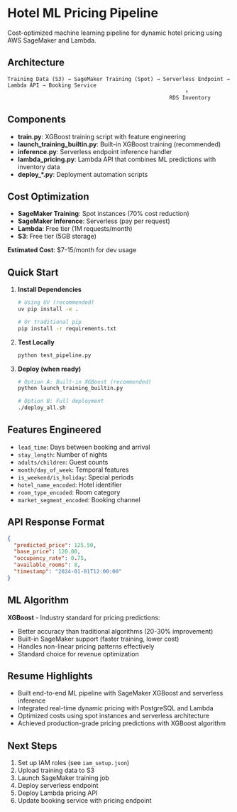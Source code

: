 # Hotel ML Pricing Pipeline

Cost-optimized machine learning pipeline for dynamic hotel pricing using AWS SageMaker and Lambda.

## Architecture

```
Training Data (S3) → SageMaker Training (Spot) → Serverless Endpoint → Lambda API → Booking Service
                                                        ↑
                                                   RDS Inventory
```

## Components

- **train.py**: XGBoost training script with feature engineering
- **launch_training_builtin.py**: Built-in XGBoost training (recommended)
- **inference.py**: Serverless endpoint inference handler  
- **lambda_pricing.py**: Lambda API that combines ML predictions with inventory data
- **deploy_*.py**: Deployment automation scripts

## Cost Optimization

- **SageMaker Training**: Spot instances (70% cost reduction)
- **SageMaker Inference**: Serverless (pay per request)
- **Lambda**: Free tier (1M requests/month)
- **S3**: Free tier (5GB storage)

**Estimated Cost**: $7-15/month for dev usage

## Quick Start

1. **Install Dependencies**
   ```bash
   # Using UV (recommended)
   uv pip install -e .
   
   # Or traditional pip
   pip install -r requirements.txt
   ```

2. **Test Locally**
   ```bash
   python test_pipeline.py
   ```

3. **Deploy (when ready)**
   ```bash
   # Option A: Built-in XGBoost (recommended)
   python launch_training_builtin.py
   
   # Option B: Full deployment
   ./deploy_all.sh
   ```

## Features Engineered

- `lead_time`: Days between booking and arrival
- `stay_length`: Number of nights
- `adults/children`: Guest counts
- `month/day_of_week`: Temporal features
- `is_weekend/is_holiday`: Special periods
- `hotel_name_encoded`: Hotel identifier
- `room_type_encoded`: Room category
- `market_segment_encoded`: Booking channel

## API Response Format

```json
{
  "predicted_price": 125.50,
  "base_price": 120.00,
  "occupancy_rate": 0.75,
  "available_rooms": 8,
  "timestamp": "2024-01-01T12:00:00"
}
```

## ML Algorithm

**XGBoost** - Industry standard for pricing predictions:
- Better accuracy than traditional algorithms (20-30% improvement)
- Built-in SageMaker support (faster training, lower cost)
- Handles non-linear pricing patterns effectively
- Standard choice for revenue optimization

## Resume Highlights

- Built end-to-end ML pipeline with SageMaker XGBoost and serverless inference
- Integrated real-time dynamic pricing with PostgreSQL and Lambda
- Optimized costs using spot instances and serverless architecture
- Achieved production-grade pricing predictions with XGBoost algorithm

## Next Steps

1. Set up IAM roles (see `iam_setup.json`)
2. Upload training data to S3
3. Launch SageMaker training job
4. Deploy serverless endpoint
5. Deploy Lambda pricing API
6. Update booking service with pricing endpoint